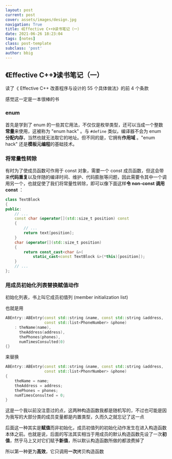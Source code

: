 ```yaml
---
layout: post
current: post
cover: assets/images/design.jpg
navigation: True
title: 《Effective C++》读书笔记（一） 
date: 2021-06-26 18:23:04
tags: [notes]
class: post-template
subclass: 'post'
author: bbig
---
```


## 《Effective C++》读书笔记（一）

读了《 Effective C++ 改善程序与设计的 55 个具体做法》的前 4 个条款

感觉这一定是一本很棒的书



### enum

首先是学到了 enum 的一些其它用法，不仅仅是枚举类型，还可以当成一个整数**常量**来使用，这被称为 "enum hack" 。与 `#define` 类似，编译器不会为 enum **分配内存**，当然也就无法取它的地址。但不同的是，它拥有**作用域** 。"enum hack" 还是**模板元编程**的基础技术。



### 将常量性转除

有时为了使成员函数可作用于 const 对象，需要一个 const 成员函数，但这会带来**代码重复**以及伴随的编译时间、维护、代码膨胀等问题，因此需要令其中一个调用另一个，也就促使了我们将常量性转除，即可以像下面这样**令 non-const 调用 const** ：

``` c++
class TextBlock
{
public:
    // ...
    const char &operator[](std::size_t position) const
    {
        // ...
        return text[position];
    }
    char &operator[](std::size_t position)
    {
        return const_cast<char &>(
            static_cast<const TextBlock &>(*this)[position]);
    }
    // ...
};
```



### 用成员初始化列表替换赋值动作

初始化列表，书上叫它成员初值列 (member initialization list)

也就是用

``` c++
ABEntry::ABEntry(const std::string &name, const std::string &address,
                 const std::list<PhoneNumber> &phone)
    : theName(name),
      theAddress(address),
      thePhones(phones),
      numTimesConsulted(0)
{}
```

来替换

``` c++
ABEntry::ABEntry(const std::string &name, const std::string &address,
                 const std::list<PhonrNumber> &phone)
{
    theName = name;
    theAddress = address;
    thePhones = phones;
    numTimesConsulted = 0;
}
```

这是一个我以前没注意过的点，这两种构造函数我都是随机写的，不过也可能是因为我写的大部分类的成员变量都是内置类型，久而久之就忘记了这一点

后面这一种其实是**赋值**而非初始化，成员初值列的初始化动作发生在进入构造函数本体之前。也就是说，后面的写法其实相当于用成员的默认构造函数先设了一次**初值**，然乎马上又对它们赋予**新值**，所以默认构造函数所做的都浪费掉了

所以第一种更为**高效**，它只调用**一次**拷贝构造函数

